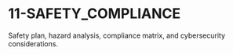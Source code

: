 # 11-SAFETY_COMPLIANCE

Safety plan, hazard analysis, compliance matrix, and cybersecurity considerations.
